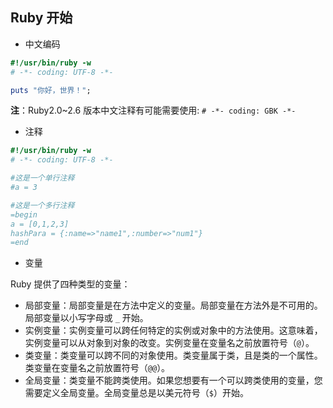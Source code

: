 ## Ruby 开始

- 中文编码

```ruby
#!/usr/bin/ruby -w
# -*- coding: UTF-8 -*-

puts "你好，世界！";
```

**注**：Ruby2.0~2.6 版本中文注释有可能需要使用: `# -*- coding: GBK -*-`

- 注释

```ruby
#!/usr/bin/ruby -w
# -*- coding: UTF-8 -*-

#这是一个单行注释
#a = 3

#这是一个多行注释
=begin
a = [0,1,2,3]
hashPara = {:name=>"name1",:number=>"num1"}
=end
```

- 变量

Ruby 提供了四种类型的变量：

- 局部变量：局部变量是在方法中定义的变量。局部变量在方法外是不可用的。局部变量以小写字母或 `_` 开始。
- 实例变量：实例变量可以跨任何特定的实例或对象中的方法使用。这意味着，实例变量可以从对象到对象的改变。实例变量在变量名之前放置符号（`@`）。
- 类变量：类变量可以跨不同的对象使用。类变量属于类，且是类的一个属性。类变量在变量名之前放置符号（`@@`）。
- 全局变量：类变量不能跨类使用。如果您想要有一个可以跨类使用的变量，您需要定义全局变量。全局变量总是以美元符号（`$`）开始。
